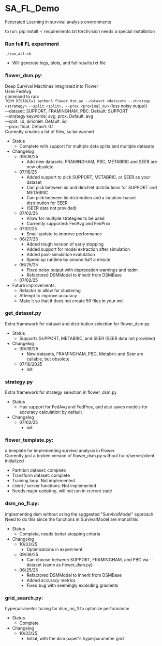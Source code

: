 # SA_FL_Demo
Federated Learning in survival analysis environments

to run: pip install -r requirements.txt
torchvision needs a special installation

### Run full FL experiment
`./run_all.sh`
- Will generate logs, plots, and full results.txt file
### flower_dsm.py: 
Deep Survival Machines integrated into Flower \
Uses FedAvg \
command to run: \
`TQDM_DISABLE=1 python3 flower_dsm.py --dataset <dataset> --strategy <strategy> --split <split>, --prox <proximal_mu>` (less noisy output) \
--dataset: SUPPORT, FRAMINGHAM, PBC. Default: SUPPORT \
--strategy keywords: avg, prox. Default: avg \
--split: iid, dirichlet. Default: iid \
--prox: float. Default: 0.1 \
Currently creates a lot of files, so be warned
* Status
    - Complete with support for multiple data splits and multiple datasets
* Changelog
    * 09/08/25
        * Add new datasets: FRAMINGHAM, PBC, METABRIC and SEER are now obsolete
    * 07/16/25
        * Added support to pick SUPPORT, METABRIC, or SEER as your dataset
        * Can pick between iid and dirichlet distributions for SUPPORT and METABRIC
        * Can pick between iid distribution and a location-based distribution for SEER
        * (SEER data not provided)
    * 07/02/25
        * Allow for multiple strategies to be used
        * Currently supported: FedAvg and FedProx
    * 07/01/25
        * Small update to improve performance
    * 06/27/25
        * Added rough version of early stopping
        * Added support for model extraction after simulation
        * Added post-simulation evalutation
        * Speed up runtime by around half a minute
    * 06/25/25
        * Fixed noisy output with deprecation warnings and tqdm
        * Refactored DSMModel to inherit from DSMBase
    * 07/02/25
* Future improvements:
    * Refactor to allow for clustering
    * Attempt to improve accuracy
    * Make it so that it does not create 50 files in your wd


### get_dataset.py
Extra framework for dataset and distribution selection for flower_dsm.py
* Status
    * Supports SUPPORT, METABRIC, and SEER (SEER data not provided)
* Changelog
    * 09/08/25
        * New datasets, FRAMINGHAM, PBC, Metabric and Seer are callable, but obsolete.
    * 07/16/2025
        * init
### strategy.py
Extra framework for strategy selection in flower_dsm.py
* Status
    - Has support for FedAvg and FedProx, and also saves models for accuracy calculation by default
* Changelog
    * 07/02/25
        * init


### flower_template.py: 
a template for implementing survival analysis in Flower. \
Currently just a broken version of flower_dsm.py without train/server/client initialized
- Partition dataset: complete
- Transform dataset: complete
- Training loop: Not implemented
- client / server functions: Not implemented
- Needs major updating, will not run in current state

### dsm_no_fl.py: 
implementing dsm without using the suggested "SurvivalModel" approach \
Need to do this since the functions in SurvivalModel are monolithic
* Status
    * Complete, needs better stopping criteria
* Changelog
    * 10/03/25
        * Optimizations in experiment
    * 09/08/25
        * Can choose between SUPPORT, FRAMINGHAM, and PBC via --dataset (same as flower_dsm.py)
    * 06/25/25
        * Refactored DSMModel to inherit from DSMBase
        * Added accuracy metrics
        * Fixed bug with seemingly exploding gradients

### grid_search.py:
hyperparameter tuning for dsm_no_fl to optimize performance
* Status
    * Complete
* Changelog
    * 10/03/25
        * Initial, with the dsm paper's hyperparameter grid

